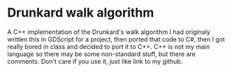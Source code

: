 # Drunkard walk algorithm
 A C++ implementation of the Drunkard's walk algorithm
 I had originaly written this in GDScript for a project, then ported that code to C#, then I got really bored in class and decided to port it to C++.
 C++ is not my main language so there may be some non-standard stuff, but there are comments.
 Don't care if you use it, just like link to my github.
